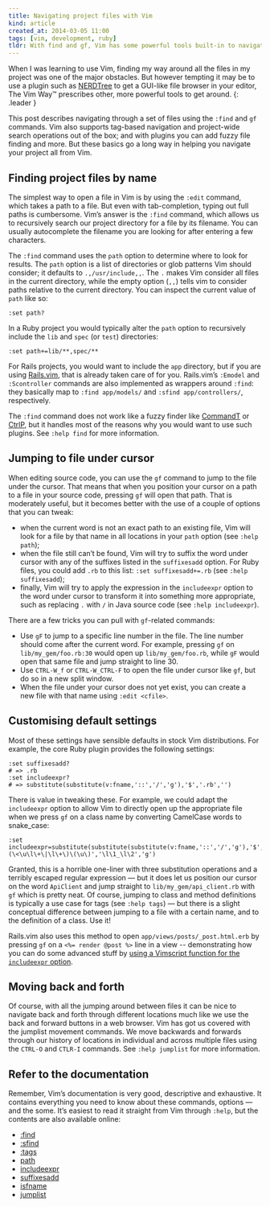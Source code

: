```yaml
---
title: Navigating project files with Vim
kind: article
created_at: 2014-03-05 11:00
tags: [vim, development, ruby]
tldr: With find and gf, Vim has some powerful tools built-in to navigate across project files.
---
```

When I was learning to use Vim, finding my way around all the files in my
project was one of the major obstacles. But however tempting it may be to use a
plugin such as [NERDTree][] to get a GUI-like file browser in your editor, The
Vim Way&trade; prescribes other, more powerful tools to get around.
{: .leader }

This post describes navigating through a set of files using the `:find` and `gf`
commands. Vim also supports tag-based navigation and project-wide search
operations out of the box; and with plugins you can add fuzzy file finding and
more. But these basics go a long way in helping you navigate your project all
from Vim.

## Finding project files by name

The simplest way to open a file in Vim is by using the `:edit` command, which
takes a path to a file. But even with tab-completion, typing out full paths is
cumbersome. Vim’s answer is the `:find` command, which allows us to recursively
search our project directory for a file by its filename. You can usually
autocomplete the filename you are looking for after entering a few characters.

The `:find` command uses the `path` option to determine where to look for
results. The `path` option is a list of directories or glob patterns Vim should
consider; it defaults to `.,/usr/include,,`. The  `.` makes Vim consider all
files in the current directory, while the empty option (`,,`) tells vim to
consider paths relative to the current directory. You can inspect the current
value of `path` like so:

    :set path?

In a Ruby project you would typically alter the `path` option to recursively
include the `lib` and `spec` (or `test`) directories:

    :set path+=lib/**,spec/**

For Rails projects, you would want to include the `app` directory, but if you
are using [Rails.vim][], that is already taken care of for you. Rails.vim’s
`:Emodel` and `:Scontroller` commands are also implemented as wrappers around
`:find`: they basically map to `:find app/models/` and `:sfind
app/controllers/`, respectively.

The `:find` command does not work like a fuzzy finder like [CommandT][] or
[CtrlP][], but it handles most of the reasons why you would want to use such
plugins. See `:help find` for more information.

## Jumping to file under cursor

When editing source code, you can use the `gf` command to jump to the file under
the cursor. That means that when you position your cursor on a path to a file in
your source code, pressing `gf` will open that path. That is moderately useful,
but it becomes better with the use of a couple of options that you can tweak:

* when the current word is not an exact path to an existing file, Vim will look
  for a file by that name in all locations in your `path` option (see `:help
  path`);
* when the file still can’t be found, Vim will try to suffix the word under
  cursor with any of the suffixes listed in the `suffixesadd` option. For Ruby
  files, you could add `.rb` to this list: `:set suffixesadd+=.rb` (see `:help
  suffixesadd`);
* finally, Vim will try to apply the expression in the `includeexpr` option to
  the word under cursor to transform it into something more appropriate, such
  as replacing `.` with `/` in Java source code (see
  `:help includeexpr`).

There are a few tricks you can pull with `gf`-related commands:

* Use `gF` to jump to a specific line number in the file. The line number should
  come after the current word. For example, pressing `gf` on
  `lib/my_gem/foo.rb:30` would open up `lib/my_gem/foo.rb`, while `gF` would
  open that same file and jump straight to line 30.
* Use `CTRL-W_f` or `CTRL-W_CTRL-F` to open the file under cursor like `gf`, but
  do so in a new split window.
* When the file under your cursor does not yet exist, you can create a new file
  with that name using `:edit <cfile>`.

## Customising default settings

Most of these settings have sensible defaults in stock Vim distributions. For
example, the core Ruby plugin provides the following settings:

    :set suffixesadd?
    # => .rb
    :set includeexpr?
    # => substitute(substitute(v:fname,'::','/','g'),'$','.rb','')

There is value in tweaking these. For example, we could adapt the `includeexpr`
option to allow Vim to directly open up the appropriate file when we press `gf`
on a class name by converting CamelCase words to snake_case:

    :set includeexpr=substitute(substitute(substitute(v:fname,'::','/','g'),'$','.rb',''),'\(\<\u\l\+\|\l\+\)\(\u\)','\l\1_\l\2','g')

Granted, this is a horrible one-liner with three substitution operations and a
terribly escaped regular expression — but it does let us position our cursor on
the word `ApiClient` and jump straight to `lib/my_gem/api_client.rb` with `gf`
which is pretty neat. Of course, jumping to class and method definitions is
typically a use case for tags (see `:help tags`) — but there is a slight
conceptual difference between jumping to a file with a certain name, and to the
definition of a class. Use it!

Rails.vim also uses this method to open `app/views/posts/_post.html.erb` by
pressing `gf` on a `<%= render @post %>` line in a view -- demonstrating how
you can do some advanced stuff by [using a Vimscript function for the
`includeexpr`
option](https://github.com/tpope/vim-rails/blob/master/autoload/rails.vim#L2235).

## Moving back and forth

Of course, with all the jumping around between files it can be nice to navigate
back and forth through different locations much like we use the back and forward
buttons in a web browser. Vim has got us covered with the jumplist movement
commands. We move backwards and forwards through our history of locations in
individual and across multiple files using the `CTRL-O` and `CTLR-I` commands.
See `:help jumplist` for more information.

## Refer to the documentation

Remember, Vim’s documentation is very good, descriptive and exhaustive. It
contains everything you need to know about these commands, options — and the
some. It’s easiest to read it straight from Vim through `:help`, but the
contents are also available online:

* [:find][]
* [:sfind][]
* [:tags][]
* [path][]
* [includeexpr][]
* [suffixesadd][]
* [isfname][]
* [jumplist][]

[:find]: http://vimdoc.sourceforge.net/htmldoc/editing.html#:find
[:sfind]: http://vimdoc.sourceforge.net/htmldoc/windows.html#:sfind
[path]: http://vimdoc.sourceforge.net/htmldoc/options.html#'path'
[includeexpr]: http://vimdoc.sourceforge.net/htmldoc/options.html#'includeexpr'
[suffixesadd]: http://vimdoc.sourceforge.net/htmldoc/options.html#'suffixesadd'
[isfname]: http://vimdoc.sourceforge.net/htmldoc/options.html#'isfname'
[jumplist]: http://vimdoc.sourceforge.net/htmldoc/motion.html#jumplist
[:tags]: http://vimdoc.sourceforge.net/htmldoc/tagsrch.html#:tags
[NERDTree]: http://www.vim.org/scripts/script.php?script_id=1658
[CommandT]: http://www.vim.org/scripts/script.php?script_id=3025
[CtrlP]: http://www.vim.org/scripts/script.php?script_id=3736
[Rails.vim]: http://www.vim.org/scripts/script.php?script_id=1567
